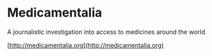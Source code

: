 # Medicamentalia
A journalistic investigation into access to medicines around the world

[http://medicamentalia.org](http://medicamentalia.org)
